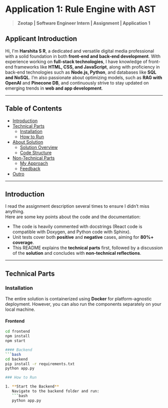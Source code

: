 # Application 1: Rule Engine with AST

> **Zeotap | Software Engineer Intern | Assignment | Application 1**

## Applicant Introduction

Hi, I'm **Harshita S R**, a dedicated and versatile digital media professional with a solid foundation in both **front-end and back-end development**. With experience working on **full-stack technologies**, I have knowledge of front-end frameworks like **HTML, CSS, and JavaScript**, along with proficiency in back-end technologies such as **Node.js, Python**, and databases like **SQL and NoSQL**. I’m also passionate about optimizing models, such as **RAG with OpenAI** and **Pinecone DB**, and continuously strive to stay updated on emerging trends in **web and app development**.  

---

## Table of Contents

- [Introduction](#introduction)
- [Technical Parts](#technical-parts)
  - [Installation](#installation)
  - [How to Run](#how-to-run)
- [About Solution](#about-solution)
  - [Solution Overview](#solution-overview)
  - [Code Structure](#code-structure)
- [Non-Technical Parts](#non-technical-parts)
  - [My Approach](#my-approach)
  - [Feedback](#feedback)
- [Outro](#outro)

---

## Introduction

I read the assignment description several times to ensure I didn’t miss anything.  
Here are some key points about the code and the documentation:

- The code is heavily commented with docstrings (React code is compatible with Doxygen, and Python code with Sphinx).
- Unit tests cover both **positive** and **negative** cases, aiming for **80%+ coverage**.
- This README explains the **technical parts** first, followed by a discussion of the **solution** and concludes with **non-technical reflections**.

---

## Technical Parts

### Installation

The entire solution is containerized using **Docker** for platform-agnostic deployment. However, you can also run the components separately on your local machine.

#### Frontend
```bash
cd frontend
npm install
npm start

#### Backend
```bash
cd backend
pip install -r requirements.txt
python app.py

### How to Run

1. **Start the Backend**  
   Navigate to the backend folder and run:
   ```bash
   python app.py


